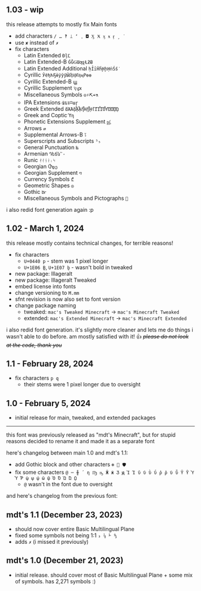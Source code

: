 ## 1.03 - wip
this release attempts to mostly fix Main fonts

- add characters `/ … ‽ ⟘ ʻ ˌ ◘ Ӽ Ӿ ӽ ӿ ӻ ̧  ˙`
- use `✘` instead of `✗`
- fix characters
  - Latin Extended
`ĐļĽ`
  - Latin Extended-B
`ǴǦǤƜƣȿȽƻɃ`
  - Latin Extended Additional
`ḥỈỉḦḧḨḩḤṅṤṥ`
  - Cyrillic
`ЎёђћҔӫӱӯӳӸҊӉҤҋӎРөѳ`
  - Cyrillic Extended-B
`ꚗ`
  - Cyrillic Supplement
`Ԇԇԗ`
  - Miscellaneous Symbols
`☮♯⛏☔⚗`
  - IPA Extensions
`ʥʨʬʭɯɼ`
  - Greek Extended
`ἄᾺΆᾄᾎᾏἥἮᾕᾞἰἺἼἾὍὟὬὭᾬᾭ`
  - Greek and Coptic
`ϓη`
  - Phonetic Extensions Supplement
`ᶈᶋ`
  - Arrows
`⇄`
  - Supplemental Arrows-B
`⥝`
  - Superscripts and Subscripts
`⁵₅`
  - General Punctuation
`‱`
  - Armenian
`Դեճն՟֊`
  - Runic
`ᚯᚰᚾᛅᛧᛴ`
  - Georgian
`Ⴇდე`
  - Georgian Supplement
`ⴈ`
  - Currency Symbols
`₾`
  - Geometric Shapes
`◎`
  - Gothic
`𐌱𐌲`
  - Miscellaneous Symbols and Pictographs
`🏹`

i also redid font generation again :p

## 1.02 - March 1, 2024
this release mostly contains technical changes, for terrible reasons!

- fix characters
  - `U+0440 р` - stem was 1 pixel longer
  - `U+1E06 Ḇ`, `U+1E07 ḇ` - wasn't bold in tweaked
- new package: Illageralt
- new package: Illageralt Tweaked
- embed license into fonts
- change versioning to `M.mm`
- sfnt revision is now also set to font version
- change package naming
  - tweaked: `mac's Tweaked Minecraft` → `mac's Minecraft Tweaked`
  - extended: `mac's Extended Minecraft` → `mac's Minecraft Extended`

i also redid font generation. it's slightly more cleaner and lets me do things i wasn't able to do before. am mostly satisfied with it! 👍️
~~*please do not look at the code, thank you*~~

## 1.1 - February 28, 2024
- fix characters `p q`
  - their stems were 1 pixel longer due to oversight

## 1.0 - February 5, 2024
- initial release for main, tweaked, and extended packages

<hr>

this font was previously released as "mdt's Minecraft", but for stupid reasons decided to rename it and made it as a separate font

here's changelog between main 1.0 and mdt's 1.1:

- add Gothic block and other characters `❄ 🎣 🛡`
- fix some characters `@ ─ ╫ ´ ƞ Ҧ ҧ Ӂ ӝ Ӡ ԭ Ὶ Ί ῠ ῡ ῢ ΰ ῤ ῥ ῦ ῧ Ῠ Ῡ Ὺ Ύ Ῥ ῲ ῳ ῴ ῶ ῷ Ὸ Ό Ὼ Ώ ῼ`
	- `@` wasn't in the font due to oversight

and here's changelog from the previous font:

## mdt's 1.1 (December 23, 2023)
- should now cover entire Basic Multilingual Plane
- fixed some symbols not being 1:1 `₃ ⅞ ⅟ ↉`
- adds `✗` (i missed it previously)

## mdt's 1.0 (December 21, 2023)
- initial release. should cover most of Basic Multilingual Plane + some mix of symbols. has 2,271 symbols :)
